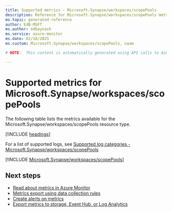 ```yaml
---
title: Supported metrics - Microsoft.Synapse/workspaces/scopePools
description: Reference for Microsoft.Synapse/workspaces/scopePools metrics in Azure Monitor.
ms.topic: generated-reference
author: EdB-MSFT
ms.author: edbaynash
ms.service: azure-monitor
ms.date: 02/18/2025
ms.custom: Microsoft.Synapse/workspaces/scopePools, naam

# NOTE:  This content is automatically generated using API calls to Azure. Any edits made on these files will be overwritten in the next run of the script. 

---
```


  
# Supported metrics for Microsoft.Synapse/workspaces/scopePools
  
The following table lists the metrics available for the Microsoft.Synapse/workspaces/scopePools resource type.  
  
  
[!INCLUDE [headings](~/reusable-content/ce-skilling/azure/includes/azure-monitor/reference/metrics/metrics-headings.md)]  
  
  
  
For a list of supported logs, see [Supported log categories - Microsoft.Synapse/workspaces/scopePools](../supported-logs/microsoft-synapse-workspaces-scopepools-logs.md)  
  
 

[!INCLUDE [Microsoft.Synapse/workspaces/scopePools](~/reusable-content/ce-skilling/azure/includes/azure-monitor/reference/metrics/microsoft-synapse-workspaces-scopepools-metrics-include.md)]  



## Next steps

- [Read about metrics in Azure Monitor](/azure/azure-monitor/data-platform)
- [Metrics export using data collection rules](/azure/azure-monitor/essentials/data-collection-metrics)
- [Create alerts on metrics](/azure/azure-monitor/alerts/alerts-overview)
- [Export metrics to storage, Event Hub, or Log Analytics](/azure/azure-monitor/essentials/platform-logs-overview)
